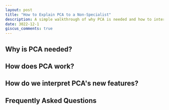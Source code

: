 ```yaml
---
layout: post
title: "How to Explain PCA to a Non-Specialist"
description: A simple walkthrough of why PCA is needed and how to interpret it.
date: 3022-12-1
giscus_comments: true
---
```


## Why is PCA needed?

## How does PCA work?

## How do we interpret PCA's new features?

## Frequently Asked Questions